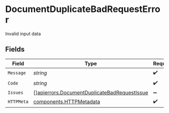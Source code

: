 # DocumentDuplicateBadRequestError

Invalid input data


## Fields

| Field                                                                                                      | Type                                                                                                       | Required                                                                                                   | Description                                                                                                |
| ---------------------------------------------------------------------------------------------------------- | ---------------------------------------------------------------------------------------------------------- | ---------------------------------------------------------------------------------------------------------- | ---------------------------------------------------------------------------------------------------------- |
| `Message`                                                                                                  | *string*                                                                                                   | :heavy_check_mark:                                                                                         | N/A                                                                                                        |
| `Code`                                                                                                     | *string*                                                                                                   | :heavy_check_mark:                                                                                         | N/A                                                                                                        |
| `Issues`                                                                                                   | [][apierrors.DocumentDuplicateBadRequestIssue](../../models/apierrors/documentduplicatebadrequestissue.md) | :heavy_minus_sign:                                                                                         | N/A                                                                                                        |
| `HTTPMeta`                                                                                                 | [components.HTTPMetadata](../../models/components/httpmetadata.md)                                         | :heavy_check_mark:                                                                                         | N/A                                                                                                        |